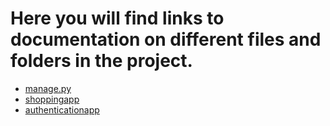 # Here you will find links to documentation on different files and folders in the project.

- [manage.py](./manage.md)
- [shoppingapp](./shoppingapp/shoppingapp.md)
- [authenticationapp](./authenticationapp/authenticationapp.md)